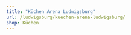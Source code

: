 ```yaml
---
title: "Küchen Arena Ludwigsburg"
url: /ludwigsburg/kuechen-arena-ludwigsburg/
shop: Küchen
---
```

